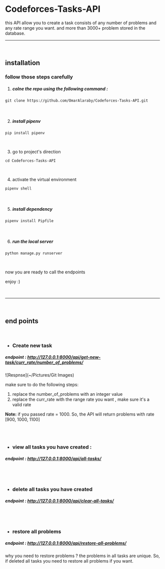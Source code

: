 # Codeforces-Tasks-API

this API allow you to create a task consists of any number of problems and any rate range you want.
and more than 3000+ problem stored in the database.

<hr>
<br>

## installation

### follow those steps carefully

1. ##### colne the repo using the following command :

` git clone https://github.com/OmarAlaraby/Codeforces-Tasks-API.git `

<br>


2. ##### install pipenv

`pip install pipenv`

<br>

3. go to project's direction

`cd Codeforces-Tasks-API`

<br>

4. activate the virtual environment

`pipenv shell`

<br>

5. ##### install dependency

`pipenv install Pipfile`

<br>

6. ##### run the local server

`python manage.py runserver`

<br>

now you are ready to call the endpoints

enjoy :)

<br><hr><br>

## end points
<br>

- ### Create new task

##### endpoint : http://127.0.0.1:8000/api/get-new-task/curr_rate/number_of_problems/

![Respnse](~/Pictures/Git Images)

make sure to do the following steps:
1. replace the number_of_problems with an integer value
2. replace the curr_rate with the range rate you want , make sure it's a valid rate

**Note:** if you passed rate = 1000. So, the API will return problems with rate [900, 1000, 1100]

<br><br>

- ### view all tasks you have created : 
##### endpoint : http://127.0.0.1:8000/api/all-tasks/


<br><br>

- ### delete all tasks you have created
##### endpoint : http://127.0.0.1:8000/api/clear-all-tasks/

<br><br>

- ### restore all problems
##### endpoint : http://127.0.0.1:8000/api/restore-all-problems/

why you need to restore problems ?
the problems in all tasks are unique. So, if deleted all tasks you need to restore all problems if you want.
